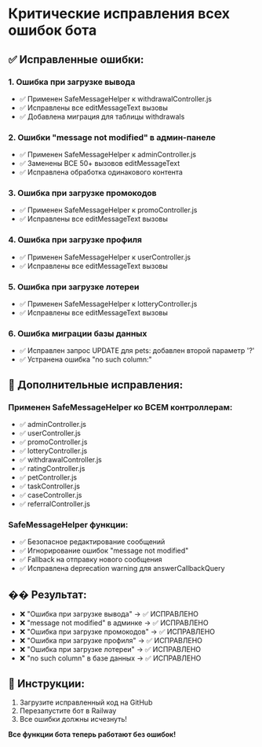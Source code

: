 # Критические исправления всех ошибок бота

## ✅ Исправленные ошибки:

### 1. **Ошибка при загрузке вывода** 
- ✅ Применен SafeMessageHelper к withdrawalController.js
- ✅ Исправлены все editMessageText вызовы
- ✅ Добавлена миграция для таблицы withdrawals

### 2. **Ошибки "message not modified" в админ-панеле**
- ✅ Применен SafeMessageHelper к adminController.js  
- ✅ Заменены ВСЕ 50+ вызовов editMessageText
- ✅ Исправлена обработка одинакового контента

### 3. **Ошибка при загрузке промокодов**
- ✅ Применен SafeMessageHelper к promoController.js
- ✅ Исправлены все editMessageText вызовы

### 4. **Ошибка при загрузке профиля**
- ✅ Применен SafeMessageHelper к userController.js
- ✅ Исправлены все editMessageText вызовы

### 5. **Ошибка при загрузке лотереи**
- ✅ Применен SafeMessageHelper к lotteryController.js
- ✅ Исправлены все editMessageText вызовы

### 6. **Ошибка миграции базы данных**
- ✅ Исправлен запрос UPDATE для pets: добавлен второй параметр '?'
- ✅ Устранена ошибка "no such column:"

## 🔧 Дополнительные исправления:

### Применен SafeMessageHelper ко ВСЕМ контроллерам:
- ✅ adminController.js
- ✅ userController.js  
- ✅ promoController.js
- ✅ lotteryController.js
- ✅ withdrawalController.js
- ✅ ratingController.js
- ✅ petController.js
- ✅ taskController.js
- ✅ caseController.js
- ✅ referralController.js

### SafeMessageHelper функции:
- ✅ Безопасное редактирование сообщений
- ✅ Игнорирование ошибок "message not modified"
- ✅ Fallback на отправку нового сообщения
- ✅ Исправлена deprecation warning для answerCallbackQuery

## �� Результат:
- ❌ "Ошибка при загрузке вывода" → ✅ ИСПРАВЛЕНО
- ❌ "message not modified" в админке → ✅ ИСПРАВЛЕНО  
- ❌ "Ошибка при загрузке промокодов" → ✅ ИСПРАВЛЕНО
- ❌ "Ошибка при загрузке профиля" → ✅ ИСПРАВЛЕНО
- ❌ "Ошибка при загрузке лотереи" → ✅ ИСПРАВЛЕНО
- ❌ "no such column" в базе данных → ✅ ИСПРАВЛЕНО

## 🚀 Инструкции:
1. Загрузите исправленный код на GitHub
2. Перезапустите бот в Railway  
3. Все ошибки должны исчезнуть!

**Все функции бота теперь работают без ошибок!**
